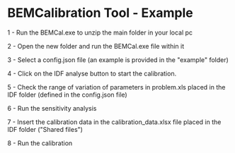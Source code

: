 # BEMCalibration Tool - Example
<p>1 - Run the BEMCal.exe to unzip the main folder in your local pc</p>
<p>2 - Open the new folder and run the BEMCal.exe file within it
<p>3 - Select a config.json file (an example is provided in the "example" folder)
<p>4 - Click on the IDF analyse button to start the calibration.
<p>5 - Check the range of variation of parameters in problem.xls placed in the IDF folder (defined in the config.json file)
<p>6 - Run the sensitivity analysis
<p>7 - Insert the calibration data in the calibration_data.xlsx file placed in the IDF folder ("Shared files")
<p>8 - Run the calibration
